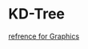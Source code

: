 # KD-Tree
[refrence for Graphics](https://www.datasciencecentral.com/profiles/blogs/implementing-kd-tree-for-fast-range-search-nearest-neighbor)
